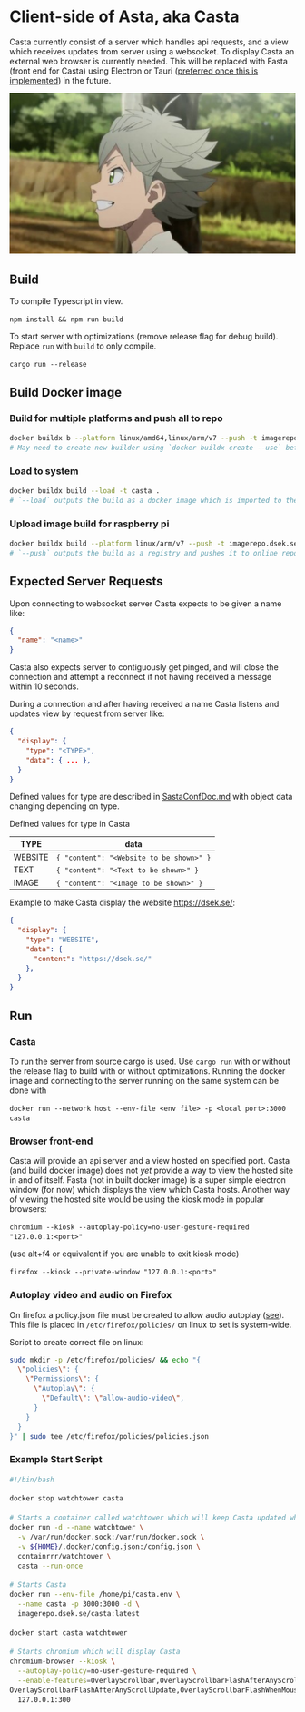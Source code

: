 # Client-side of Asta, aka Casta

Casta currently consist of a server which handles api requests, and a view which receives updates from server using a websocket. To display Casta an external web browser is currently needed. This will be replaced with Fasta (front end for Casta) using Electron or Tauri ([preferred once this is implemented](https://github.com/tauri-apps/tauri/issues/3478)) in the future.

![Child Asta](img/child_asta.jpg "Child Asta")

## Build

To compile Typescript in view.

`npm install && npm run build`

To start server with optimizations (remove release flag for debug build). Replace `run` with `build` to only compile.

`cargo run --release`

## Build Docker image

### Build for multiple platforms and push all to repo

```bash
docker buildx b --platform linux/amd64,linux/arm/v7 --push -t imagerepo.dsek.se/casta .
# May need to create new builder using `docker buildx create --use` before build command
```

### Load to system

```bash
docker buildx build --load -t casta .
# `--load` outputs the build as a docker image which is imported to the system. 
```


### Upload image build for raspberry pi

```bash
docker buildx build --platform linux/arm/v7 --push -t imagerepo.dsek.se/casta .
# `--push` outputs the build as a registry and pushes it to online repo based on specified tag
```

## Expected Server Requests

Upon connecting to websocket server Casta expects to be given a name like:

```json
{
  "name": "<name>"
}
```

Casta also expects server to contiguously get pinged, and will close the connection and attempt a reconnect if not having received a message within 10 seconds.

During a connection and after having received a name Casta listens and updates view by request from server like:

```json
{
  "display": {
    "type": "<TYPE>",
    "data": { ... },
  }
}
```

Defined values for type are described in [SastaConfDoc.md](../SastaConfDoc.md#Items) with object data changing depending on type.

Defined values for type in Casta

| TYPE | data |
|---|---|
| WEBSITE | `{ "content": "<Website to be shown>" }`
| TEXT | `{ "content": "<Text to be shown>" }`
| IMAGE | `{ "content": "<Image to be shown>" }`

Example to make Casta display the website https://dsek.se/:

```json
{
  "display": {
    "type": "WEBSITE",
    "data": {
      "content": "https://dsek.se/"
    },
  }
}
```

## Run
### Casta

To run the server from source cargo is used. Use `cargo run` with or without the release flag to build with or without optimizations. Running the docker image and connecting to the server running on the same system can be done with

`docker run --network host --env-file <env file> -p <local port>:3000 casta`

### Browser front-end

Casta will provide an api server and a view hosted on specified port. Casta (and build docker image) does not *yet* provide a way to view the hosted site in and of itself. Fasta (not in built docker image) is a super simple electron window (for now) which displays the view which Casta hosts. Another way of viewing the hosted site would be using the kiosk mode in popular browsers:

`chromium --kiosk --autoplay-policy=no-user-gesture-required "127.0.0.1:<port>"`

(use alt+f4 or equivalent if you are unable to exit kiosk mode)

`firefox --kiosk --private-window "127.0.0.1:<port>"`

### Autoplay video and audio on Firefox
On firefox a policy.json file must be created to allow audio autoplay ([see](https://github.com/mozilla/policy-templates/blob/master/README.md)). This file is placed in `/etc/firefox/policies/` on linux to set is system-wide.

Script to create correct file on linux:
```bash
sudo mkdir -p /etc/firefox/policies/ && echo "{
  \"policies\": {
    \"Permissions\": {
      \"Autoplay\": {
        \"Default\": \"allow-audio-video\",
      }
    }
  }
}" | sudo tee /etc/firefox/policies/policies.json
```

### Example Start Script
```bash
#!/bin/bash

docker stop watchtower casta

# Starts a container called watchtower which will keep Casta updated when running
docker run -d --name watchtower \
  -v /var/run/docker.sock:/var/run/docker.sock \
  -v ${HOME}/.docker/config.json:/config.json \
  containrrr/watchtower \
  casta --run-once

# Starts Casta
docker run --env-file /home/pi/casta.env \
  --name casta -p 3000:3000 -d \
  imagerepo.dsek.se/casta:latest

docker start casta watchtower

# Starts chromium which will display Casta
chromium-browser --kiosk \
  --autoplay-policy=no-user-gesture-required \
  --enable-features=OverlayScrollbar,OverlayScrollbarFlashAfterAnyScrollUpdate,\
OverlayScrollbarFlashAfterAnyScrollUpdate,OverlayScrollbarFlashWhenMouseEnter \
  127.0.0.1:300
```
